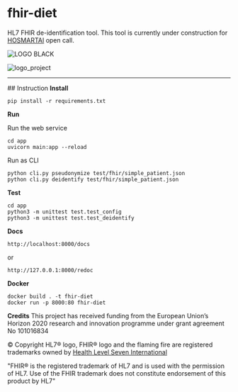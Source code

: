 # fhir-diet

HL7 FHIR de-identification tool.
This tool is currently under construction for [HOSMARTAI](https://www.hosmartai.eu/) open call.

![LOGO BLACK](https://user-images.githubusercontent.com/696267/186619641-a28b2b04-087d-4a31-a5ab-1737333220b6.png)

![logo_project](https://user-images.githubusercontent.com/696267/181810750-a57d706b-92d0-4a2f-a9d9-b39f781858d9.jpg)

---

## Instruction
**Install**

```
pip install -r requirements.txt
```

**Run**

Run the web service

```
cd app
uvicorn main:app --reload
```

Run as CLI

```
python cli.py pseudonymize test/fhir/simple_patient.json
python cli.py deidentify test/fhir/simple_patient.json
```

**Test**

```
cd app
python3 -m unittest test.test_config
python3 -m unittest test.test_deidentify
```

**Docs**

```
http://localhost:8000/docs
```

or

```
http://127.0.0.1:8000/redoc
```

**Docker**

```
docker build . -t fhir-diet
docker run -p 8000:80 fhir-diet
```

**Credits**
This project has received funding from the European Union’s Horizon 2020 research and innovation programme under grant agreement No 101016834

© Copyright HL7® logo, FHIR® logo and the flaming fire are registered trademarks owned by [Health Level Seven International](https://www.hl7.org/legal/trademarks.cfm)

"FHIR® is the registered trademark of HL7 and is used with the permission of HL7. Use of the FHIR trademark does not constitute endorsement of this product by HL7"
